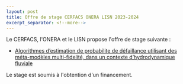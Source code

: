 ```yaml
---
layout: post
title: Offre de stage CERFACS ONERA LISN 2023-2024
excerpt_separator: <!--more-->
---
```


Le CERFACS, l'ONERA et le LISN propose l'offre de stage suivante :

 - [Algorithmes d’estimation de probabilite de défaillance utilisant des méta-modèles multi-fidelité, dans un contexte d’hydrodynamique fluviale](/files/jobs/2024-stage_CERFACS-ONERA-LISN_metamodelmultifi_hydro.pdf)


Le stage est soumis à l'obtention d'un financement.
